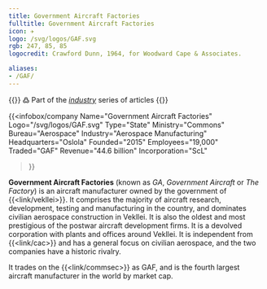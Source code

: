 ```yaml
---
title: Government Aircraft Factories
fulltitle: Government Aircraft Factories
icon: ✈️
logo: /svg/logos/GAF.svg
rgb: 247, 85, 85
logocredit: Crawford Dunn, 1964, for Woodward Cape & Associates.

aliases:
- /GAF/
---
```

{{<note>}}
߷ Part of the *[industry](/industry/)* series of articles
{{</note>}}

{{<infobox/company
	 Name="Government Aircraft Factories"
	 Logo="/svg/logos/GAF.svg"
	 Type="State"
	 Ministry="Commons"
	 Bureau="Aerospace"
	 Industry="Aerospace Manufacturing"
	 Headquarters="Oslola"
	 Founded="2015"
	 Employees="19,000"
	 Traded="GAF"
	 Revenue="44.6 billion"
	 Incorporation="ScL"
 >}}

<span class="fi fi-min-gaf fis"></span>  **Government Aircraft Factories** (known as *GA*, *Government Aircraft* or *The Factory*) is an aircraft manufacturer owned by the government of {{<link/vekllei>}}. It comprises the majority of aircraft research, development, testing and manufacturing in the country, and dominates civilian aerospace construction in Vekllei. It is also the oldest and most prestigious of the postwar aircraft development firms. It is a devolved corporation with plants and offices around Vekllei. It is independent from {{<link/cac>}} and has a general focus on civilian aerospace, and the two companies have a historic rivalry.

It trades on the {{<link/commsec>}} as GAF, and is the fourth largest aircraft manufacturer in the world by market cap.